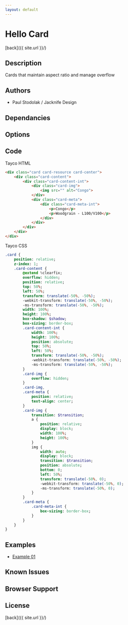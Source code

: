 ```yaml
---
layout: default
---
```


# Hello Card
[back]({{ site.url }}/)

## Description
Cards that maintain aspect ratio and manage overflow

## Authors
- Paul Stodolak / Jacknife Design

## Dependancies

## Options

## Code
Tayco HTML
```html
<div class="card card-resource card-center">
	<div class="card-content">
		<div class="card-content-int">
			<div class="card-img">
				<img src="" alt="Congo">
			</div>
			<div class="card-meta">
				<div class="card-meta-int">
					<p>Congo</p>
					<p>Woodgrain - L100/V100</p>
				</div>
			</div>
		</div>
	</div>
</div>
```
Tayco CSS
```sass
.card {
	position: relative;
	z-index: 1;
	.card-content {
		@extend %clearfix;
		overflow: hidden;
		position: relative;
		top: 50%;
		left: 50%;
		transform: translate(-50%, -50%);
		-webkit-transform: translate(-50%, -50%);
		-ms-transform: translate(-50%, -50%);
		width: 100%;
		height: 100%;
		box-shadow: $shadow;
		box-sizing: border-box;
		.card-content-int {
			width: 100%;
			height: 100%;
			position: absolute;
			top: 50%;
			left: 50%;
			transform: translate(-50%, -50%);
			-webkit-transform: translate(-50%, -50%);
			-ms-transform: translate(-50%, -50%);
		}
		.card-img {
			overflow: hidden;
		}
		.card-img,
		.card-meta {
			position: relative;
			text-align: center;
		}
		.card-img {
			transition: $transition;
			a {
				position: relative;
				display: block;
				width: 100%;
				height: 100%;
			}
			img {
				width: auto;
				display: block;
				transition: $transition;
				position: absolute;
				bottom: 0;
				left: 50%;
				transform: translate(-50%, 0);
				-webkit-transform: translate(-50%, 0);
				-ms-transform: translate(-50%, 0);
			}
		}
		.card-meta {
			.card-meta-int {
				box-sizing: border-box;
			}
		}
	}
}
```
## Examples
- [Example 01](examples/01)

## Known Issues

## Browser Support

## License

[back]({{ site.url }}/)